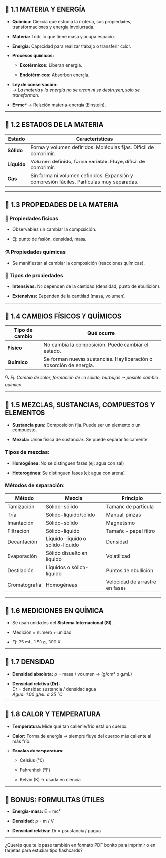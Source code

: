 ## 🔹 1.1 MATERIA Y ENERGÍA

- **Química:** Ciencia que estudia la materia, sus propiedades, transformaciones y energía involucrada.
    
- **Materia:** Todo lo que tiene masa y ocupa espacio.
    
- **Energía:** Capacidad para realizar trabajo o transferir calor.
    
- **Procesos químicos:**
    
    - **Exotérmicos:** Liberan energía.
        
    - **Endotérmicos:** Absorben energía.
        
- **Ley de conservación:**  
    → _La materia y la energía no se crean ni se destruyen, solo se transforman._
    
- **E=mc²** → Relación materia-energía (Einstein).
    

---

## 🔹 1.2 ESTADOS DE LA MATERIA

|Estado|Características|
|---|---|
|**Sólido**|Forma y volumen definidos. Moléculas fijas. Difícil de comprimir.|
|**Líquido**|Volumen definido, forma variable. Fluye, difícil de comprimir.|
|**Gas**|Sin forma ni volumen definidos. Expansión y compresión fáciles. Partículas muy separadas.|

---

## 🔹 1.3 PROPIEDADES DE LA MATERIA

### 🧬 Propiedades físicas

- Observables sin cambiar la composición.
    
- Ej: punto de fusión, densidad, masa.
    

### ⚗️ Propiedades químicas

- Se manifiestan al cambiar la composición (reacciones químicas).
    

### 🔄 Tipos de propiedades

- **Intensivas:** No dependen de la cantidad (densidad, punto de ebullición).
    
- **Extensivas:** Dependen de la cantidad (masa, volumen).
    

---

## 🔹 1.4 CAMBIOS FÍSICOS Y QUÍMICOS

|Tipo de cambio|Qué ocurre|
|---|---|
|**Físico**|No cambia la composición. Puede cambiar el estado.|
|**Químico**|Se forman nuevas sustancias. Hay liberación o absorción de energía.|

🔍 _Ej: Cambio de color, formación de un sólido, burbujas → posible cambio químico._

---

## 🔹 1.5 MEZCLAS, SUSTANCIAS, COMPUESTOS Y ELEMENTOS

- **Sustancia pura:** Composición fija. Puede ser un elemento o un compuesto.
    
- **Mezcla:** Unión física de sustancias. Se puede separar físicamente.
    

### Tipos de mezclas:

- **Homogénea:** No se distinguen fases (ej: agua con sal).
    
- **Heterogénea:** Se distinguen fases (ej: agua con arena).
    

### Métodos de separación:

|Método|Mezcla|Principio|
|---|---|---|
|Tamización|Sólido-sólido|Tamaño de partícula|
|Tría|Sólido-líquido/sólido|Manual, pinzas|
|Imantación|Sólido-sólido|Magnetismo|
|Filtración|Sólido-líquido|Tamaño – papel filtro|
|Decantación|Líquido-líquido o sólido-líquido|Densidad|
|Evaporación|Sólido disuelto en líquido|Volatilidad|
|Destilación|Líquidos o sólido-líquido|Puntos de ebullición|
|Cromatografía|Homogéneas|Velocidad de arrastre en fases|

---

## 🔹 1.6 MEDICIONES EN QUÍMICA

- Se usan unidades del **Sistema Internacional (SI)**.
    
- Medición = número + unidad
    
- Ej: 25 mL, 1.50 g, 300 K
    

---

## 🔹 1.7 DENSIDAD

- **Densidad absoluta:** ρ = masa / volumen → (g/cm³ o g/mL)
    
- **Densidad relativa (Dr):**  
    Dr = densidad sustancia / densidad agua  
    _Agua: 1.00 g/mL a 25 °C_
    

---

## 🔹 1.8 CALOR Y TEMPERATURA

- **Temperatura:** Mide qué tan caliente/frío está un cuerpo.
    
- **Calor:** Forma de energía → siempre fluye del cuerpo más caliente al más frío.
    
- **Escalas de temperatura:**
    
    - Celsius (°C)
        
    - Fahrenheit (°F)
        
    - Kelvin (K) → usada en ciencia
        

---

## 🧠 BONUS: FORMULITAS ÚTILES

- **Energía-masa:** E = mc²
    
- **Densidad:** ρ = m / V
    
- **Densidad relativa:** Dr = ρsustancia / ρagua
    

---

¿Querés que te lo pase también en formato PDF bonito para imprimir o en tarjetas para estudiar tipo flashcards?